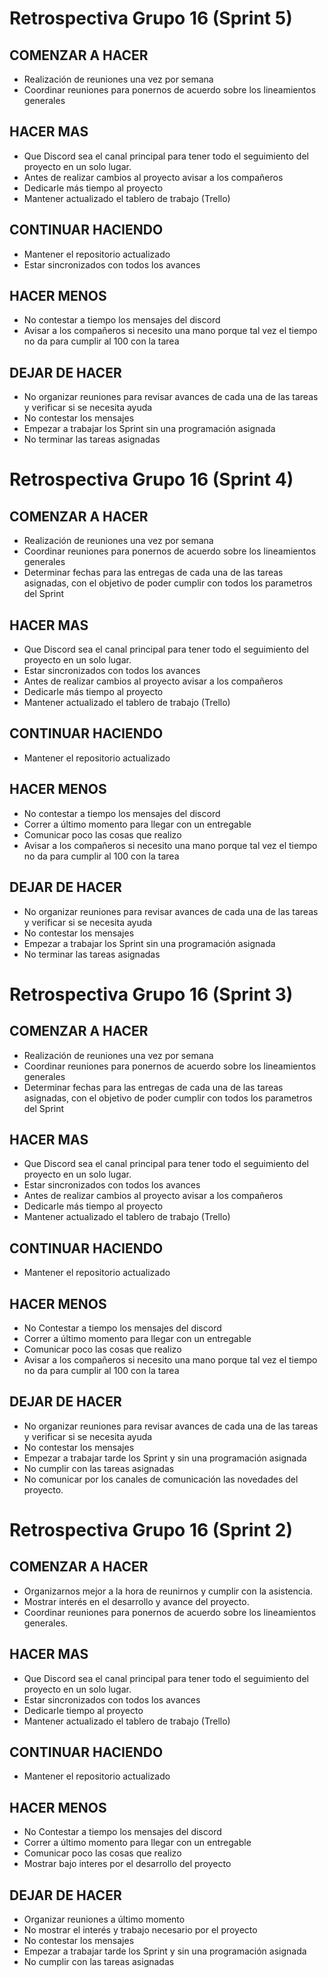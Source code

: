 # Retrospectiva Grupo 16 (Sprint 5)
## COMENZAR A HACER
- Realización de reuniones una vez por semana 
- Coordinar reuniones para ponernos de acuerdo sobre los lineamientos generales



## HACER MAS
- Que Discord sea el canal principal para tener todo el seguimiento del proyecto en un solo lugar.
- Antes de realizar cambios al proyecto avisar a los compañeros 
- Dedicarle más tiempo al proyecto
- Mantener actualizado el tablero de trabajo (Trello)



## CONTINUAR HACIENDO
- Mantener el repositorio actualizado
- Estar sincronizados con todos los avances

## HACER MENOS
- No contestar a tiempo los mensajes del discord
- Avisar a los compañeros si necesito una mano porque tal vez el tiempo no da para cumplir al 100 con la tarea


## DEJAR DE HACER

- 	No organizar reuniones para revisar avances de cada una de las tareas y verificar si se necesita ayuda  
- 	No contestar los mensajes
- 	Empezar a trabajar los Sprint sin una programación asignada 
- 	No terminar las tareas asignadas



# Retrospectiva Grupo 16 (Sprint 4)
## COMENZAR A HACER
- Realización de reuniones una vez por semana 
- Coordinar reuniones para ponernos de acuerdo sobre los lineamientos generales
- Determinar fechas para las entregas de cada una de las tareas asignadas, con el objetivo de poder cumplir con todos los parametros del Sprint



## HACER MAS
- Que Discord sea el canal principal para tener todo el seguimiento del proyecto en un solo lugar.
- Estar sincronizados con todos los avances
- Antes de realizar cambios al proyecto avisar a los compañeros 
- Dedicarle más tiempo al proyecto
- Mantener actualizado el tablero de trabajo (Trello)



## CONTINUAR HACIENDO
- Mantener el repositorio actualizado

## HACER MENOS
- No contestar a tiempo los mensajes del discord
- Correr a último momento para llegar con un entregable
- Comunicar poco las cosas que realizo 
- Avisar a los compañeros si necesito una mano porque tal vez el tiempo no da para cumplir al 100 con la tarea


## DEJAR DE HACER

- 	No organizar reuniones para revisar avances de cada una de las tareas y verificar si se necesita ayuda  
- 	No contestar los mensajes
- 	Empezar a trabajar los Sprint sin una programación asignada 
- 	No terminar las tareas asignadas


# Retrospectiva Grupo 16 (Sprint 3)
## COMENZAR A HACER

- Realización de reuniones una vez por semana 
- Coordinar reuniones para ponernos de acuerdo sobre los lineamientos generales
- Determinar fechas para las entregas de cada una de las tareas asignadas, con el objetivo de poder cumplir con todos los parametros del Sprint



## HACER MAS

- Que Discord sea el canal principal para tener todo el seguimiento del proyecto en un solo lugar.
- Estar sincronizados con todos los avances
- Antes de realizar cambios al proyecto avisar a los compañeros 
- Dedicarle más tiempo al proyecto
- Mantener actualizado el tablero de trabajo (Trello)



## CONTINUAR HACIENDO

- Mantener el repositorio actualizado

## HACER MENOS

- No Contestar a tiempo los mensajes del discord
- Correr a último momento para llegar con un entregable
- Comunicar poco las cosas que realizo 
- Avisar a los compañeros si necesito una mano porque tal vez el tiempo no da para cumplir al 100 con la tarea




## DEJAR DE HACER

- 	No organizar reuniones para revisar avances de cada una de las tareas y verificar si se necesita ayuda  
- 	No contestar los mensajes
- 	Empezar a trabajar tarde los Sprint y sin una programación asignada 
- 	No cumplir con las tareas asignadas 
- 	No comunicar por los canales de comunicación las novedades del proyecto. 


# Retrospectiva Grupo 16 (Sprint 2)
## COMENZAR A HACER



- Organizarnos mejor a la hora de reunirnos y cumplir con la asistencia. 
- Mostrar interés en el desarrollo y avance del proyecto. 
- Coordinar reuniones para ponernos de acuerdo sobre los lineamientos generales.



## HACER MAS

- Que Discord sea el canal principal para tener todo el seguimiento del proyecto en un solo lugar.
- Estar sincronizados con todos los avances
- Dedicarle tiempo al proyecto
- Mantener actualizado el tablero de trabajo (Trello)



## CONTINUAR HACIENDO

- Mantener el repositorio actualizado

## HACER MENOS

- No Contestar a tiempo los mensajes del discord
- Correr a último momento para llegar con un entregable
- Comunicar poco las cosas que realizo 
- Mostrar bajo interes por el desarrollo del proyecto 



## DEJAR DE HACER

- 	Organizar reuniones a último momento
- 	No mostrar el interés y trabajo necesario por el proyecto 
- 	No contestar los mensajes
- 	Empezar a trabajar tarde los Sprint y sin una programación asignada 
- 	No cumplir con las tareas asignadas 
